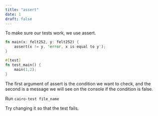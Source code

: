 ```yaml
---
title: "assert"
date: 1
draft: false
---
```

To make sure our tests work, we use assert.

```rust {.codebox}
fn main(x: felt252, y: felt252) {
    assert(x != y, 'error, x is equal to y');
}

#[test]
fn test_main() {
    main(1,2);
}
```

The first argument of assert is the condition we want to check, and the second is a message we will see on the console if the condition is false.

Run ```cairo-test file_name```

Try changing it so that the test fails.
